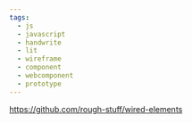 ```yaml
---
tags:
  - js
  - javascript
  - handwrite
  - lit
  - wireframe
  - component
  - webcomponent
  - prototype
---
```

https://github.com/rough-stuff/wired-elements

